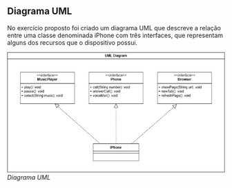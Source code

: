 ## Diagrama UML

No exercício proposto foi criado um diagrama UML que descreve a relação entre uma classe denominada iPhone com três interfaces, que representam alguns dos recursos que o dispositivo possui.

![Diagrama UML](src/umldiagram/UMLDiagram.jpg)
_Diagrama UML_
